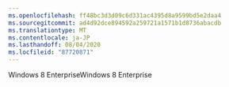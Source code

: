```yaml
---
ms.openlocfilehash: ff48bc3d3d09c6d331ac4395d8a9599bd5e2daa4
ms.sourcegitcommit: ad4d92dce894592a259721a1571b1d8736abacdb
ms.translationtype: MT
ms.contentlocale: ja-JP
ms.lasthandoff: 08/04/2020
ms.locfileid: "87720871"
---
```

<span data-ttu-id="d8665-101">Windows 8 Enterprise</span><span class="sxs-lookup"><span data-stu-id="d8665-101">Windows 8 Enterprise</span></span>
